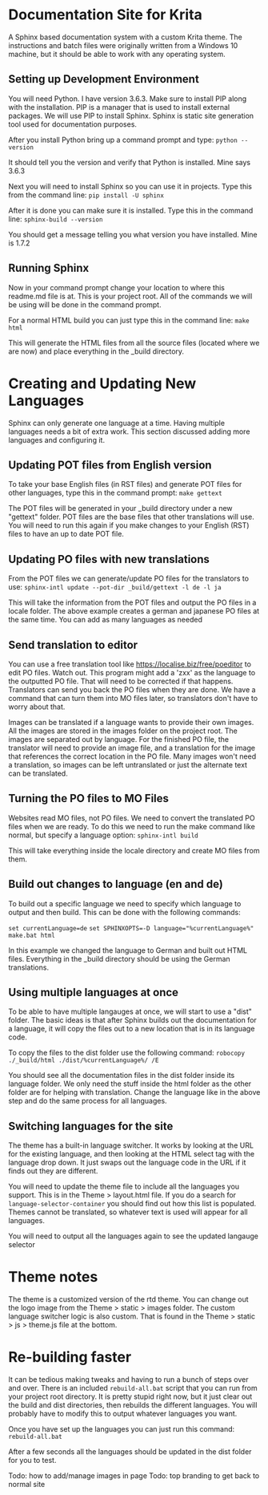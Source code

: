 # Documentation Site for Krita
A Sphinx based documentation system with a custom Krita theme. The instructions and batch files were originally written from a Windows 10 machine, but it should be able to work with any operating system. 


Setting up Development Environment
----------------------------------
You will need Python. I have version 3.6.3. Make sure to install PIP along with the installation. PIP is a manager that is used to install external packages. We will use PIP to install Sphinx. Sphinx is static site generation tool used for documentation purposes. 

After you install Python bring up a command prompt and type: `python --version`

It should tell you the version and verify that Python is installed. Mine says 3.6.3

Next you will need to install Sphinx so you can use it in projects. Type this from the command line: `pip install -U sphinx`

After it is done you can make sure it is installed. Type this in the command line: `sphinx-build --version`

You should get a message telling you what version you have installed. Mine is 1.7.2



Running Sphinx
-------
Now in your command prompt change your location to where this readme.md file is at. This is your project root. All of the commands we will be using will be done in the command prompt.

For a normal HTML build you can just type this in the command line: `make html`

This will generate the HTML files from all the source files (located where we are now) and place everything in the _build directory.



# Creating and Updating New Languages
Sphinx can only generate one language at a time. Having multiple languages needs a bit of extra work. This section discussed adding more languages and configuring it.


Updating POT files from English version
---------------------------------------
To take your base English files (in RST files) and generate POT files for other languages,  type this in the command prompt: `make gettext`

The POT files will be generated in your _build directory under a new "gettext" folder. POT files are the base files that other translations will use. You will need to run this again if you make changes to your English (RST) files to have an up to date POT file. 


Updating PO files with new translations
---------------------------------------
From the POT files we can generate/update PO files for the translators to use: `sphinx-intl update --pot-dir _build/gettext -l de -l ja`

This will take the information from the POT files and output the PO files in a locale folder. The above example creates a german and japanese PO files at the same time. You can add as many languages as needed


Send translation to editor
--------------------------
You can use a free translation tool like https://localise.biz/free/poeditor to edit PO files.
Watch out. This program might add a 'zxx' as the language to the outputted PO file. That will need to be corrected if that happens. Translators can send you back the PO files when they are done. We have a command that can turn them into MO files later, so translators don't have to worry about that.

Images can be translated if a language wants to provide their own images. All the images are stored in the images folder on the project root. The images are separated out by language. For the finished PO file, the translator will need to provide an image file, and a translation for the image that references the correct location in the PO file. Many images won't need a translation, so images can be left untranslated or just the alternate text can be translated.



Turning the PO files to MO Files
--------------------------------
Websites read MO files, not PO files. We need to convert the translated PO files when we are ready. To do this we need to run the make command like normal, but specify a language option: `sphinx-intl build`

This will take everything inside the locale directory and create MO files from them.


Build out changes to language  (en and de)
-------------------------------
To build out a specific language we need to specify which language to output and then build. This can be done with the following commands: 

`set currentLanguage=de`
`set SPHINXOPTS=-D language="%currentLanguage%"`
`make.bat html`

In this example we changed the language to German and built out HTML files. Everything in the _build directory should be using the German translations.



Using multiple languages at once
--------------------------------
To be able to have multiple langauges at once, we will start to use a "dist" folder. The basic ideas is that after Sphinx builds out the documentation for a language, it will copy the files out to a new location that is in its language code. 

To copy the files to the dist folder use the following command: `robocopy ./_build/html ./dist/%currentLanguage%/ /E`

You should see all the documentation files in the dist folder inside its language folder. We only need the stuff inside the html folder as the other folder are for helping with translation. Change the language like in the above step and do the same process for all languages.


Switching languages for the site
--------------------------------
The theme has a built-in language switcher. It works by looking at the URL for the existing language, and then looking at the HTML select tag with the language drop down. It just swaps out the language code in the URL if it finds out they are different.

You will need to update the theme file to include all the languages you support. This is in the Theme > layout.html file. If you do a search for `language-selector-container` you should find out how this list is populated. Themes cannot be translated, so whatever text is used will appear for all languages.

You will need to output all the languages again to see the updated langauge selector


# Theme notes
The theme is a customized version of the rtd theme. You can change out the logo image from the Theme > static > images folder. The custom language switcher logic is also custom. That is found in the Theme > static > js > theme.js file at the bottom.


# Re-building faster
It can be tedious making tweaks and having to run a bunch of steps over and over. There is an included `rebuild-all.bat` script that you can run from your project root directory. It is pretty stupid right now, but it just clear out the build and dist directories, then rebuilds the different languages. You will probably have to modify this to output whatever languages you want.

Once you have set up the languages you can just run this command: `rebuild-all.bat`

After a few seconds all the languages should be updated in the dist folder for you to test. 




Todo: how to add/manage images in page
Todo: top branding to get back to normal site









